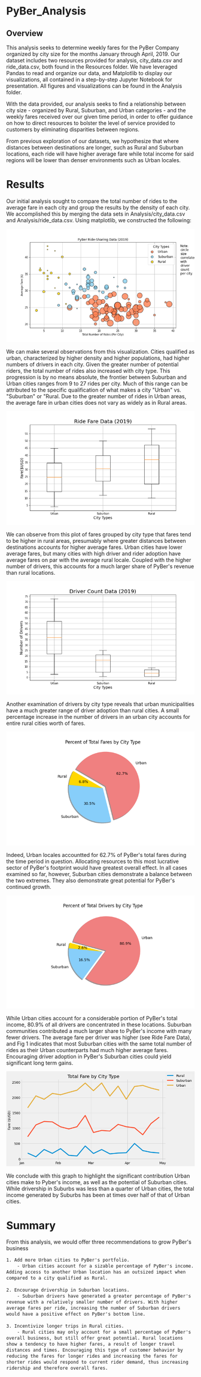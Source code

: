 # PyBer_Analysis

## Overview

This analysis seeks to determine weekly fares for the PyBer Company organized by city size for the months January through April, 2019. Our dataset includes two resources provided for analysis, city_data.csv and ride_data.csv, both found in the Resources folder. We have leveraged Pandas to read and organize our data, and Matplotlib to display our visualizations, all contained in a step-by-step Jupyter Notebook for presentation. All figures and visualizations can be found in the Analysis folder. 

With the data provided, our analysis seeks to find a relationship between city size - organized by Rural, Suburban, and Urban categories - and the weekly fares received over our given time period, in order to offer guidance on how to direct resources to bolster the level of service provided to customers by eliminating disparities between regions. 

From previous exploration of our datasets, we hypothesize that where distances between destinations are longer, such as Rural and Suburban locations, each ride will have higher average fare while total income for said regions will be lower than denser environments such as Urban locales. 

# Results

Our initial analysis sought to compare the total number of rides to the average fare in each city and group the results by the density of each city. We accomplished this by merging the data sets in Analysis/city_data.csv and Analysis/ride_data.csv. Using matplotlib, we constructed the following:

![Fig1, PyBer Ride-Sharing Data](https://github.com/ipbrieske/PyBer_Analysis/blob/main/Analysis/Fig1.png)

We can make several observations from this visualization. Cities qualified as urban, characterized by higher density and higher populations, had higher numbers of drivers in each city. Given the greater number of potential riders, the total number of rides also increased with city type. This progression is by no means absolute, the frontier between Suburban and Urban cities ranges from 9 to 27 rides per city. Much of this range can be attributed to the specific qualification of what makes a city "Urban" vs. "Suburban" or "Rural. Due to the greater number of rides in Urban areas, the average fare in urban cities does not vary as widely as in Rural areas. 

![Fig3, Ride Fare Data](https://github.com/ipbrieske/PyBer_Analysis/blob/main/Analysis/Fig3.png)

We can observe from this plot of fares grouped by city type that fares tend to be higher in rural areas, presumably where greater distances between destinations accounts for higher average fares. Urban cities have lower average fares, but many cities with high driver and rider adoption have average fares on par with the average rural locale. Coupled with the higher number of drivers, this accounts for a much larger share of PyBer's revenue than rural locations.

![Fig4, Driver Count Data](https://github.com/ipbrieske/PyBer_Analysis/blob/main/Analysis/Fig4.png)

Another examination of drivers by city type reveals that urban municipalities have a much greater range of driver adoption than rural cities. A small percentage increase in the number of drivers in an urban city accounts for entire rural cities worth of fares.  

![Fig5, Percent of Total Fares by City Type](https://github.com/ipbrieske/PyBer_Analysis/blob/main/Analysis/Fig5.png)

Indeed, Urban locales accountted for 62.7% of PyBer's total fares during the time period in question. Allocating resources to this most lucrative sector of PyBer's footprint would have greatest overall effect. In all cases examined so far, however, Suburban cities demonstrate a balance between the two extremes. They also demonstrate great potential for PyBer's continued growth.

![Fig7, Percent of Total Drivers by City Type](https://github.com/ipbrieske/PyBer_Analysis/blob/main/Analysis/Fig7.png)

While Urban cities account for a considerable portion of PyBer's total income, 80.9% of all drivers are concentrated in these locations. Suburban communities contributed a much larger share to PyBer's income with many fewer drivers. The average fare per driver was higher (see Ride Fare Data), and Fig 1 indicates that most Suburban cities with the same total number of rides as their Urban counterparts had much higher average fares. Encouraging driver adoption in PyBer's Suburban cities could yield significant long term gains. 

![Fig8, Total Fare by City Type](https://github.com/ipbrieske/PyBer_Analysis/blob/main/Analysis/Fig8.png)

We conclude with this graph to highlight the significant contribution Urban cities make to Pyber's income, as well as the potential of Suburban cities. While drivership in Suburbs was less than a quarter of Urban cities, the total income generated by Suburbs has been at times over half of that of Urban cities.

# Summary

From this analysis, we would offer three recommendations to grow PyBer's business

	1. Add more Urban cities to PyBer's portfolio. 
		- Urban cities account for a sizable percentage of PyBer's income. Adding access to another Urban location has an outsized impact when compared to a city qualified as Rural. 

	2. Encourage drivership in Suburban locations. 
		- Suburban drivers have generated a greater percentage of PyBer's revenue with a relatively smaller number of drivers. With higher average fares per ride, increasing the number of Suburban drivers would have a positive effect on PyBer's bottom line. 

	3. Incentivize longer trips in Rural cities. 
		- Rural cities may only account for a small percentage of PyBer's overall business, but still offer great potential. Rural locations show a tendency to have higher fares, a result of longer travel distances and times. Encouraging this type of customer behavior by reducing the fares for longer rides and increasing the fares for shorter rides would respond to current rider demand, thus increasing ridership and therefore overall fares. 
